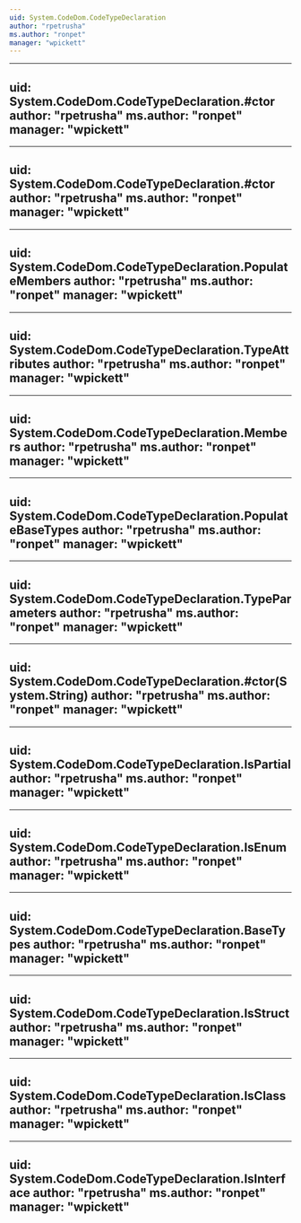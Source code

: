 ```yaml
---
uid: System.CodeDom.CodeTypeDeclaration
author: "rpetrusha"
ms.author: "ronpet"
manager: "wpickett"
---
```


---
uid: System.CodeDom.CodeTypeDeclaration.#ctor
author: "rpetrusha"
ms.author: "ronpet"
manager: "wpickett"
---

---
uid: System.CodeDom.CodeTypeDeclaration.#ctor
author: "rpetrusha"
ms.author: "ronpet"
manager: "wpickett"
---

---
uid: System.CodeDom.CodeTypeDeclaration.PopulateMembers
author: "rpetrusha"
ms.author: "ronpet"
manager: "wpickett"
---

---
uid: System.CodeDom.CodeTypeDeclaration.TypeAttributes
author: "rpetrusha"
ms.author: "ronpet"
manager: "wpickett"
---

---
uid: System.CodeDom.CodeTypeDeclaration.Members
author: "rpetrusha"
ms.author: "ronpet"
manager: "wpickett"
---

---
uid: System.CodeDom.CodeTypeDeclaration.PopulateBaseTypes
author: "rpetrusha"
ms.author: "ronpet"
manager: "wpickett"
---

---
uid: System.CodeDom.CodeTypeDeclaration.TypeParameters
author: "rpetrusha"
ms.author: "ronpet"
manager: "wpickett"
---

---
uid: System.CodeDom.CodeTypeDeclaration.#ctor(System.String)
author: "rpetrusha"
ms.author: "ronpet"
manager: "wpickett"
---

---
uid: System.CodeDom.CodeTypeDeclaration.IsPartial
author: "rpetrusha"
ms.author: "ronpet"
manager: "wpickett"
---

---
uid: System.CodeDom.CodeTypeDeclaration.IsEnum
author: "rpetrusha"
ms.author: "ronpet"
manager: "wpickett"
---

---
uid: System.CodeDom.CodeTypeDeclaration.BaseTypes
author: "rpetrusha"
ms.author: "ronpet"
manager: "wpickett"
---

---
uid: System.CodeDom.CodeTypeDeclaration.IsStruct
author: "rpetrusha"
ms.author: "ronpet"
manager: "wpickett"
---

---
uid: System.CodeDom.CodeTypeDeclaration.IsClass
author: "rpetrusha"
ms.author: "ronpet"
manager: "wpickett"
---

---
uid: System.CodeDom.CodeTypeDeclaration.IsInterface
author: "rpetrusha"
ms.author: "ronpet"
manager: "wpickett"
---
